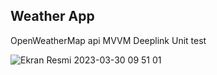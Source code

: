 ## Weather App

OpenWeatherMap api
MVVM
Deeplink
Unit test

![Ekran Resmi 2023-03-30 09 51 01](https://user-images.githubusercontent.com/60732734/228753381-45597a43-15a9-4950-a701-01dcee09f215.png)
